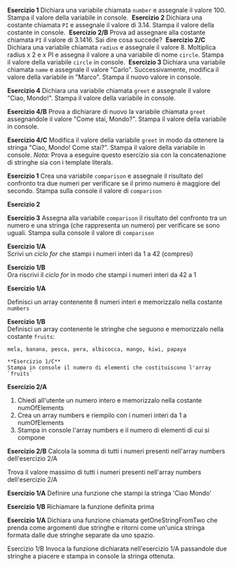 **Esercizio 1**
Dichiara una variabile chiamata `number` e assegnale il valore 100. 
Stampa il valore della variabile in console.
​
**Esercizio 2**
Dichiara una costante chiamata `PI` e assegnale il valore di 3.14. Stampa il valore della costante in console.
​
**Esercizio 2/B**
Prova ad assegnare alla costante chiamata `PI` il valore di 3.1416. Sai dire cosa succede?
​
**Esercizio 2/C**
Dichiara una variabile chiamata `radius` e assegnale il valore 8.
Moltiplica radius x 2 e x PI e assegna il valore a una variabile di nome `circle`.
Stampa il valore della variabile `circle` in console.
​
**Esercizio 3**
Dichiara una variabile chiamata `name` e assegnale il valore "Carlo". Successivamente, modifica il valore della variabile in "Marco". Stampa il nuovo valore in console.

**Esercizio 4**
Dichiara una variabile chiamata `greet` e assegnale il valore "Ciao, Mondo!". Stampa il valore della variabile in console.

**Esercizio 4/B**
Prova a dichiarare di nuovo la variabile chiamata `greet` assegnandole il valore "Come stai, Mondo?". Stampa il valore della variabile in console.

**Esercizio 4/C**
Modifica il valore della variabile `greet` in modo da ottenere la stringa "Ciao, Mondo! Come stai?". Stampa il valore della variabile in console.
*Nota:* Prova a eseguire questo esercizio sia con la concatenazione di stringhe sia con i template literals.

 **Esercizio 1**
Crea una variabile `comparison` e assegnale il risultato del confronto tra due numeri per verificare se il primo numero è maggiore del secondo. Stampa sulla console il valore di `comparison`

**Esercizio 2**


**Esercizio 3**
Assegna alla variabile `comparison` il risultato del confronto tra un numero e una stringa (che rappresenta un numero) per verificare se sono uguali. Stampa sulla console il valore di `comparison`

**Esercizio 1/A**  
Scrivi un *ciclo for* che stampi i numeri interi da 1 a 42 (compresi)  

**Esercizio 1/B**  
Ora riscrivi il *ciclo for* in modo che stampi i numeri interi da 42 a 1 

**Esercizio 1/A**  

Definisci un array contenente 8 numeri interi e memorizzalo nella costante `numbers` 

**Esercizio 1/B**  
Definisci un array contenente le stringhe che seguono e memorizzalo nella costante `fruits`: 
```
mela, banana, pesca, pera, albicocca, mango, kiwi, papaya

**Esercizio 1/C**  
Stampa in console il numero di elementi che costituiscono l'array `fruits`
```



**Esercizio 2/A**
1. Chiedi all'utente un numero intero e memorizzalo nella costante numOfElements
2. Crea un array numbers e riempilo con i numeri interi da 1 a numOfElements
3. Stampa in console l'array numbers e il numero di elementi di cui si compone


**Esercizio 2/B** 
Calcola la somma di tutti i numeri presenti nell'array numbers dell'esercizio 2/A


Trova il valore massimo di tutti i numeri presenti nell'array numbers dell'esercizio 2/A


**Esercizio 1/A**
Definire una funzione che stampi la stringa 'Ciao Mondo'

**Esercizio 1/B**
Richiamare la funzione definita prima

**Esercizio 1/A**
Dichiara una funzione chiamata getOneStringFromTwo che prenda come argomenti due stringhe e ritorni come un'unica stringa formata dalle due stringhe separate da uno spazio.

Esercizio 1/B
Invoca la funzione dichiarata nell'esercizio 1/A passandole due stringhe a piacere e stampa in console la stringa ottenuta.